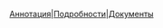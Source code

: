 [Аннотация](https://yes2helen.github.io/RuTimeCor/index.md)|[Подробности](https://yes2helen.github.io/RuTimeCor/details.md)|[Документы](https://yes2helen.github.io/RuTimeCor/files.md)
